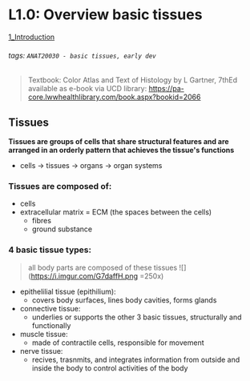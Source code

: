 # L1.0: Overview basic tissues
[1_Introduction](https://brightspace.ucd.ie/d2l/le/content/155871/viewContent/1614465/View)
###### tags: `ANAT20030 - basic tissues, early dev`

> Textbook: Color Atlas and Text of Histology by L Gartner, 7thEd available as e-book via UCD library: https://pa-core.lwwhealthlibrary.com/book.aspx?bookid=2066

## Tissues
**Tissues are groups of cells that share structural features and are arranged in an orderly pattern that achieves the tissue's functions**
- cells → tissues → organs → organ systems

### Tissues are composed of:
- cells
- extracellular matrix = ECM (the spaces between the cells)
    - fibres
    - ground substance

### 4 basic tissue types:
> all body parts are composed of these tissues
> ![](https://i.imgur.com/G7daffH.png =250x)

- epithelilial tissue (epithilium):
    - covers body surfaces, lines body cavities, forms glands
- connective tissue:
    - underlies or supports the other 3 basic tissues, structurally and functionally
- muscle tissue:
    - made of contractile cells, responsible for movement
- nerve tissue:
    - recives, trasnmits, and integrates information from outside and inside the body to control activities of the body

